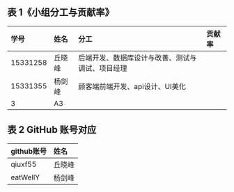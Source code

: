 ## 表 1《小组分工与贡献率》

|学号|姓名|分工|贡献率
|:-|:-|:-|:-|
|15331258|丘晓峰|后端开发、数据库设计与改善、测试与调试、项目经理|
|15331355|杨剑峰|顾客端前端开发、api设计、UI美化|
|3|A3|

## 表 2 GitHub 账号对应
|github账号|姓名|
|:-|:-|
|qiuxf55|丘晓峰|
|eatWellY|杨剑峰|
